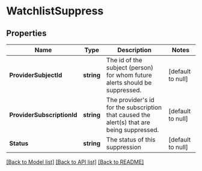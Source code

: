 # WatchlistSuppress

## Properties
Name | Type | Description | Notes
------------ | ------------- | ------------- | -------------
**ProviderSubjectId** | **string** | The id of the subject (person) for whom future alerts should be suppressed.  | [default to null]
**ProviderSubscriptionId** | **string** | The provider&#x27;s id for the subscription that caused the alert(s) that are being suppressed.  | [default to null]
**Status** | **string** | The status of this suppression | [default to null]

[[Back to Model list]](../README.md#documentation-for-models) [[Back to API list]](../README.md#documentation-for-api-endpoints) [[Back to README]](../README.md)

